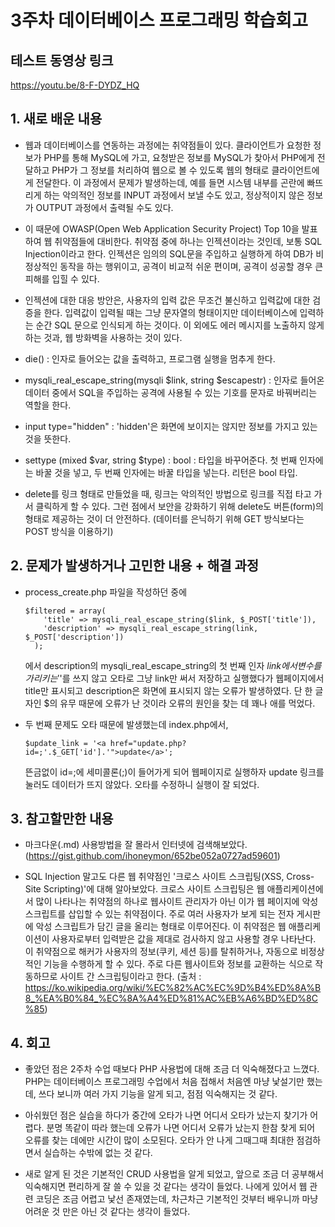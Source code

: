 # 3주차 데이터베이스 프로그래밍 학습회고


## 테스트 동영상 링크
  https://youtu.be/8-F-DYDZ_HQ


## 1. 새로 배운 내용
  * 웹과 데이터베이스를 연동하는 과정에는 취약점들이 있다. 클라이언트가 요청한 정보가 PHP를 통해 MySQL에 가고, 요청받은 정보를 MySQL가 찾아서 PHP에게 전달하고 PHP가 그 정보를 처리하여 웹으로 볼 수 있도록 웹의 형태로 클라이언트에게 전달한다. 이 과정에서 문제가 발생하는데, 예를 들면 시스템 내부를 곤란에 빠뜨리게 하는 악의적인 정보를 INPUT 과정에서 보낼 수도 있고, 정상적이지 않은 정보가 OUTPUT 과정에서 출력될 수도 있다.

  * 이 때문에 OWASP(Open Web Application Security Project) Top 10을 발표하여 웹 취약점들에 대비한다. 취약점 중에 하나는 인젝션이라는 것인데, 보통 SQL Injection이라고 한다. 인젝션은 임의의 SQL문을 주입하고 실행하게 하여 DB가 비정상적인 동작을 하는 행위이고, 공격이 비교적 쉬운 편이며, 공격이 성공할 경우 큰 피해를 입힐 수 있다.

  * 인젝션에 대한 대응 방안은, 사용자의 입력 값은 무조건 불신하고 입력값에 대한 검증을 한다. 입력값이 입력될 때는 그냥 문자열의 형태이지만 데이터베이스에 입력하는 순간 SQL 문으로 인식되게 하는 것이다. 이 외에도 에러 메시지를 노출하지 않게 하는 것과, 웹 방화벽을 사용하는 것이 있다.

  * die() : 인자로 들어오는 값을 출력하고, 프로그램 실행을 멈추게 한다.

  * mysqli_real_escape_string(mysqli $link, string $escapestr)
  : 인자로 들어온 데이터 중에서 SQL을 주입하는 공격에 사용될 수 있는 기호를 문자로 바꿔버리는 역할을 한다.

  * input type="hidden" : 'hidden'은 화면에 보이지는 않지만 정보를 가지고 있는 것을 뜻한다.

  * settype (mixed $var, string $type) : bool
  : 타입을 바꾸어준다. 첫 번째 인자에는 바꿀 것을 넣고, 두 번째 인자에는 바꿀 타입을 넣는다. 리턴은 bool 타입.

  * delete를 링크 형태로 만들었을 때, 링크는 악의적인 방법으로 링크를 직접 타고 가서 클릭하게 할 수 있다. 그런 점에서 보안을 강화하기 위해 delete도 버튼(form)의 형태로 제공하는 것이 더 안전하다. (데이터를 은닉하기 위해 GET 방식보다는 POST 방식을 이용하기)


## 2. 문제가 발생하거나 고민한 내용 + 해결 과정
  - process_create.php 파일을 작성하던 중에
    ```
    $filtered = array(
        'title' => mysqli_real_escape_string($link, $_POST['title']),
        'description' => mysqli_real_escape_string(link, $_POST['description'])
      );
    ```
    에서 description의 mysqli_real_escape_string의 첫 번째 인자 $link에서 변수를 가리키는 '$'를 쓰지 않고 오타로 그냥 link만 써서 저장하고 실행했다가 웹페이지에서 title만 표시되고 description은 화면에 표시되지 않는 오류가 발생하였다. 단 한 글자인 $의 유무 때문에 오류가 난 것이라 오류의 원인을 찾는 데 꽤나 애를 먹었다.

  - 두 번째 문제도 오타 때문에 발생했는데 index.php에서,
    ```
    $update_link = '<a href="update.php?id=;'.$_GET['id'].'">update</a>';
    ```
    뜬금없이 id=;에 세미콜론(;)이 들어가게 되어 웹페이지로 실행하자 update 링크를 눌러도 데이터가 뜨지 않았다. 오타를 수정하니 실행이 잘 되었다.


## 3. 참고할만한 내용
  * 마크다운(.md) 사용방법을 잘 몰라서 인터넷에 검색해보았다.
  (https://gist.github.com/ihoneymon/652be052a0727ad59601)

  * SQL Injection 말고도 다른 웹 취약점인 '크로스 사이트 스크립팅(XSS, Cross-Site Scripting)'에 대해 알아보았다.
  크로스 사이트 스크립팅은 웹 애플리케이션에서 많이 나타나는 취약점의 하나로 웹사이트 관리자가 아닌 이가 웹 페이지에 악성 스크립트를 삽입할 수 있는 취약점이다. 주로 여러 사용자가 보게 되는 전자 게시판에 악성 스크립트가 담긴 글을 올리는 형태로 이루어진다. 이 취약점은 웹 애플리케이션이 사용자로부터 입력받은 값을 제대로 검사하지 않고 사용할 경우 나타난다. 이 취약점으로 해커가 사용자의 정보(쿠키, 세션 등)를 탈취하거나, 자동으로 비정상적인 기능을 수행하게 할 수 있다. 주로 다른 웹사이트와 정보를 교환하는 식으로 작동하므로 사이트 간 스크립팅이라고 한다.
  (출처 : https://ko.wikipedia.org/wiki/%EC%82%AC%EC%9D%B4%ED%8A%B8_%EA%B0%84_%EC%8A%A4%ED%81%AC%EB%A6%BD%ED%8C%85)



## 4. 회고
  - 좋았던 점은 2주차 수업 때보다 PHP 사용법에 대해 조금 더 익숙해졌다고 느꼈다. PHP는 데이터베이스 프로그래밍 수업에서 처음 접해서 처음엔 마냥 낯설기만 했는데, 쓰다 보니까 여러 가지 기능을 알게 되고, 점점 익숙해지는 것 같다.

  - 아쉬웠던 점은 실습을 하다가 중간에 오타가 나면 어디서 오타가 났는지 찾기가 어렵다. 분명 똑같이 따라 했는데 오류가 나면 어디서 오류가 났는지 한참 찾게 되어 오류를 찾는 데에만 시간이 많이 소모된다. 오타가 안 나게 그때그때 최대한 점검하면서 실습하는 수밖에 없는 것 같다.

  - 새로 알게 된 것은 기본적인 CRUD 사용법을 알게 되었고, 앞으로 조금 더 공부해서 익숙해지면 편리하게 잘 쓸 수 있을 것 같다는 생각이 들었다. 나에게 있어서 웹 관련 코딩은 조금 어렵고 낯선 존재였는데, 차근차근 기본적인 것부터 배우니까 마냥 어려운 것 만은 아닌 것 같다는 생각이 들었다.
